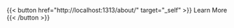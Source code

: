 
<!-- Import the component -->
<script type="module" src="https://ajax.googleapis.com/ajax/libs/model-viewer/3.5.0/model-viewer.min.js"></script>

{{< button href="http://localhost:1313/about/" target="_self" >}}
Learn More
{{< /button >}}
<!-- Use it like any other HTML element -->
<model-viewer alt="UOttawa AERO's previous aircraft design" src="plane.glb" ar environment-image="metro.hdr" poster="poster.webp" shadow-intensity="1" camera-controls disable-pan touch-action="pan-y" camera-orbit="-1125deg 72.1deg 2.02m" field-of-view="30deg" style="position: absolute; width: 100%; height: 90%;"></model-viewer>


